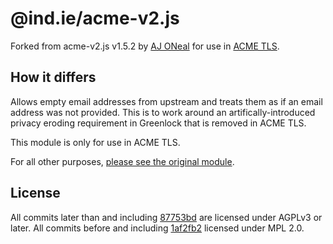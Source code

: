 # @ind.ie/acme-v2.js

Forked from acme-v2.js v1.5.2 by [AJ ONeal](https://coolaj86.com/) for use in [ACME TLS](https://source.ind.ie/hypha/tools/acme-tls).

## How it differs

Allows empty email addresses from upstream and treats them as if an email address was not provided. This is to work around an artifically-introduced privacy eroding requirement in Greenlock that is removed in ACME TLS.

This module is only for use in ACME TLS.

For all other purposes, [please see the original module](https://git.coolaj86.com/coolaj86/acme-v2.js).

## License

All commits later than and including [87753bd](https://source.ind.ie/hypha/forks/acme-v2.js/commit/87753bdb6d85c709a2c876b15dbb3355f2437e86) are licensed under AGPLv3 or later. All commits before and including [1af2fb2](https://source.ind.ie/hypha/forks/acme-v2.js/commit/1af2fb29589c1a3f41b27bec21111c676bffeaa0) licensed under MPL 2.0.
